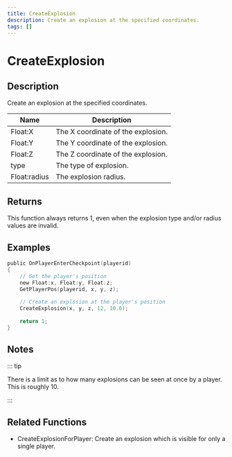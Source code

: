 ```yaml
---
title: CreateExplosion
description: Create an explosion at the specified coordinates.
tags: []
---
```


# CreateExplosion

## Description

Create an explosion at the specified coordinates.

| Name         | Description                        |
| ------------ | ---------------------------------- |
| Float:X      | The X coordinate of the explosion. |
| Float:Y      | The Y coordinate of the explosion. |
| Float:Z      | The Z coordinate of the explosion. |
| type         | The type of explosion.             |
| Float:radius | The explosion radius.              |

## Returns

This function always returns 1, even when the explosion type and/or radius values are invalid.

## Examples

```c
public OnPlayerEnterCheckpoint(playerid)
{
    // Get the player's position
    new Float:x, Float:y, Float:z;
    GetPlayerPos(playerid, x, y, z);
 
    // Create an explosion at the player's position
    CreateExplosion(x, y, z, 12, 10.0);
 
    return 1;
}
```

## Notes

::: tip

There is a limit as to how many explosions can be seen at once by a player. This is roughly 10.

:::

## Related Functions

- CreateExplosionForPlayer: Create an explosion which is visible for only a single player.
